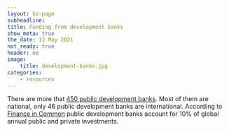 ```yaml
---
layout: kz-page
subheadline:
title: Funding from development banks
show_meta: true
the_date: 13 May 2021
not_ready: true
header: no
image:
    title: development-banks.jpg
categories:
    - resources
---
```


There are more that [450 public development banks](https://afdshiny.shinyapps.io/developmentbanksdatabase/).
Most of them are national, only 46 public development banks are international. 
According to [Finance in Common](https://financeincommon.org/) public development banks account for 10% of global annual public and private investments.